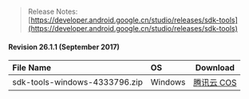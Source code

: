 > Release Notes:  
[https://developer.android.google.cn/studio/releases/sdk-tools](https://developer.android.google.cn/studio/releases/sdk-tools)

#### Revision 26.1.1 (September 2017)

| File Name |   OS    | Download |
| :-------- | :------ | :------: |
| sdk-tools-windows-4333796.zip |  Windows  | [腾讯云 COS](https://dl-mirrors-1253943875.cos.ap-chengdu.myqcloud.com/android/sdk-tools/sdk-tools-windows-4333796.zip) |
